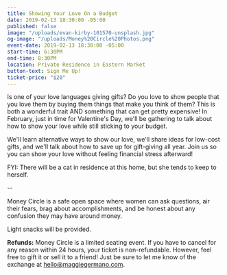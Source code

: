 ```yaml
---
title: Showing Your Love On a Budget
date: 2019-02-13 18:30:00 -05:00
published: false
image: "/uploads/evan-kirby-101570-unsplash.jpg"
og-image: "/uploads/Money%20Circle%20Photos.png"
event-date: 2019-02-13 18:30:00 -05:00
start-time: 6:30PM
end-time: 8:30PM
location: Private Residence in Eastern Market
button-text: Sign Me Up!
ticket-price: "$20"
---
```


Is one of your love languages giving gifts? Do you love to show people that you love them by buying them things that make you think of them? This is both a wonderful trait AND something that can get pretty expensive! In February, just in time for Valentine's Day, we'll be gathering to talk about how to show your love while still sticking to your budget.

We'll learn alternative ways to show our love, we'll share ideas for low-cost gifts, and we'll talk about how to save up for gift-giving all year. Join us so you can show your love without feeling financial stress afterward! 

FYI: There will be a cat in residence at this home, but she tends to keep to herself.

--

Money Circle is a safe open space where women can ask questions, air their fears, brag about accomplishments, and be honest about any confusion they may have around money.

Light snacks will be provided.

**Refunds:** Money Circle is a limited seating event. If you have to cancel for any reason within 24 hours, your ticket is non-refundable. However, feel free to gift it or sell it to a friend! Just be sure to let me know of the exchange at [hello@maggiegermano.com](mailto:hello@maggiegermano.com).